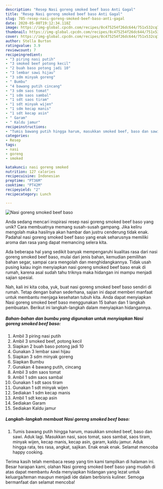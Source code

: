 ```yaml
---
description: "Resep Nasi goreng smoked beef baso Anti Gagal"
title: "Resep Nasi goreng smoked beef baso Anti Gagal"
slug: 785-resep-nasi-goreng-smoked-beef-baso-anti-gagal
date: 2020-05-08T19:12:34.118Z
image: https://img-global.cpcdn.com/recipes/8c475254f26dc644/751x532cq70/nasi-goreng-smoked-beef-baso-foto-resep-utama.jpg
thumbnail: https://img-global.cpcdn.com/recipes/8c475254f26dc644/751x532cq70/nasi-goreng-smoked-beef-baso-foto-resep-utama.jpg
cover: https://img-global.cpcdn.com/recipes/8c475254f26dc644/751x532cq70/nasi-goreng-smoked-beef-baso-foto-resep-utama.jpg
author: Stella Burton
ratingvalue: 3.9
reviewcount: 7
recipeingredient:
- "3 piring nasi putih"
- "3 smoked beef potong kecil"
- "2 buah baso potong jadi 10"
- "3 lembar sawi hijau"
- "3 sdm minyak goreng"
- " Bumbu"
- "4 bawang putih cincang"
- "3 sdm saos tomat"
- "1 sdm saos sambal"
- "1 sdt saos tiram"
- "1 sdt minyak wijen"
- "1 sdm kecap manis"
- "1 sdt kecap asin"
- " Garam"
- " Kaldu jamur"
recipeinstructions:
- "Tumis bawang putih hingga harum, masukkan smoked beef, baso dan sawi. Aduk lagi. Masukkan nasi, saos tomat, saos sambal, saos tiram, minyak wijen, kecap manis, kecap asin, garam, kaldu jamur. Aduk hingga rata, tes rasa, angkat, sajikan. Enak enak enak. Selamat mencoba happy cooking."
categories:
- Resep
tags:
- nasi
- goreng
- smoked

katakunci: nasi goreng smoked 
nutrition: 127 calories
recipecuisine: Indonesian
preptime: "PT36M"
cooktime: "PT42M"
recipeyield: "2"
recipecategory: Lunch

---
```



![Nasi goreng smoked beef baso](https://img-global.cpcdn.com/recipes/8c475254f26dc644/751x532cq70/nasi-goreng-smoked-beef-baso-foto-resep-utama.jpg)

Anda sedang mencari inspirasi resep nasi goreng smoked beef baso yang unik? Cara membuatnya memang susah-susah gampang. Jika keliru mengolah maka hasilnya akan hambar dan justru cenderung tidak enak. Padahal nasi goreng smoked beef baso yang enak seharusnya memiliki aroma dan rasa yang dapat memancing selera kita.

Ada beberapa hal yang sedikit banyak mempengaruhi kualitas rasa dari nasi goreng smoked beef baso, mulai dari jenis bahan, kemudian pemilihan bahan segar, sampai cara mengolah dan menghidangkannya. Tidak usah pusing kalau ingin menyiapkan nasi goreng smoked beef baso enak di rumah, karena asal sudah tahu triknya maka hidangan ini mampu menjadi sajian spesial.




Nah, kali ini kita coba, yuk, buat nasi goreng smoked beef baso sendiri di rumah. Tetap dengan bahan sederhana, sajian ini dapat memberi manfaat untuk membantu menjaga kesehatan tubuh kita. Anda dapat menyiapkan Nasi goreng smoked beef baso menggunakan 15 bahan dan 1 langkah pembuatan. Berikut ini langkah-langkah dalam menyiapkan hidangannya.

<!--inarticleads1-->

##### Bahan-bahan dan bumbu yang digunakan untuk menyiapkan Nasi goreng smoked beef baso:

1. Ambil 3 piring nasi putih
1. Ambil 3 smoked beef, potong kecil
1. Siapkan 2 buah baso potong jadi 10
1. Gunakan 3 lembar sawi hijau
1. Siapkan 3 sdm minyak goreng
1. Siapkan  Bumbu
1. Gunakan 4 bawang putih, cincang
1. Ambil 3 sdm saos tomat
1. Ambil 1 sdm saos sambal
1. Gunakan 1 sdt saos tiram
1. Gunakan 1 sdt minyak wijen
1. Sediakan 1 sdm kecap manis
1. Ambil 1 sdt kecap asin
1. Sediakan  Garam
1. Sediakan  Kaldu jamur




<!--inarticleads2-->

##### Langkah-langkah membuat Nasi goreng smoked beef baso:

1. Tumis bawang putih hingga harum, masukkan smoked beef, baso dan sawi. Aduk lagi. Masukkan nasi, saos tomat, saos sambal, saos tiram, minyak wijen, kecap manis, kecap asin, garam, kaldu jamur. Aduk hingga rata, tes rasa, angkat, sajikan. Enak enak enak. Selamat mencoba happy cooking.




Terima kasih telah membaca resep yang tim kami tampilkan di halaman ini. Besar harapan kami, olahan Nasi goreng smoked beef baso yang mudah di atas dapat membantu Anda menyiapkan hidangan yang lezat untuk keluarga/teman maupun menjadi ide dalam berbisnis kuliner. Semoga bermanfaat dan selamat mencoba!
